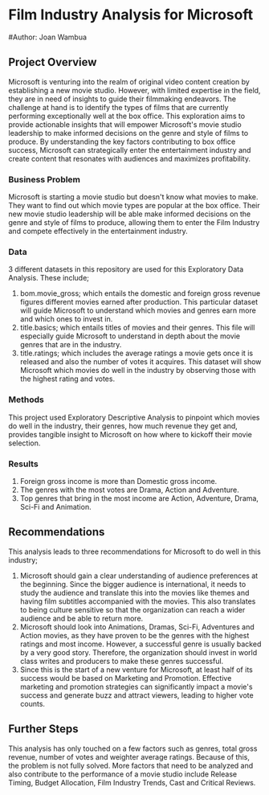 # Film Industry Analysis for Microsoft

#Author: Joan Wambua

## Project Overview

Microsoft is venturing into the realm of original video content creation by establishing a new movie studio. However, with limited expertise in the field, they are in need of insights to guide their filmmaking endeavors. The challenge at hand is to identify the types of films that are currently performing exceptionally well at the box office. This exploration aims to provide actionable insights that will empower Microsoft's movie studio leadership to make informed decisions on the genre and style of films to produce. By understanding the key factors contributing to box office success, Microsoft can strategically enter the entertainment industry and create content that resonates with audiences and maximizes profitability.

### Business Problem

Microsoft is starting a movie studio but doesn't know what movies to make. They want to find out which movie types are popular at the box office. Their new movie studio leadership will be able make informed decisions on the genre and style of films to produce, allowing them to enter the Film Industry and compete effectively in the entertainment industry.

### Data

3 different datasets in this repository are used for this Exploratory Data Analysis. These include;

1. bom.movie_gross; which entails the domestic and foreign gross revenue figures different movies earned after production. This particular dataset will guide Microsoft to understand which movies and genres earn more and which ones to invest in.
2. title.basics; which entails titles of movies and their genres. This file will especially guide Microsoft to understand in depth about the movie genres that are in the industry.
3. title.ratings; which includes the average ratings a movie gets once it is released and also the number of votes it acquires. This dataset will show Microsoft which movies do well in the industry by observing those with the highest rating and votes.

### Methods

This project used Exploratory Descriptive Analysis to pinpoint which movies do well in the industry, their genres, how much revenue they get and, provides tangible insight to Microsoft on how where to kickoff their movie selection.

### Results
1. Foreign gross income is more than Domestic gross income.
2. The genres with the most votes are Drama, Action and Adventure.
3. Top genres that bring in the most income are Action, Adventure, Drama, Sci-Fi and Animation.

## Recommendations
This analysis leads to three recommendations for Microsoft to do well in this industry;
1. Microsoft should gain a clear understanding of audience preferences at the beginning. Since the bigger audience is international, it needs to study the audience and translate this into the movies like themes and having film subtitles accompanied with the movies. This also translates to being culture sensitive so that the organization can reach a wider audience and be able to return more.
2. Microsoft should look into Animations, Dramas, Sci-Fi, Adventures and Action movies, as they have proven to be the genres with the highest ratings and most income. However, a successful genre is usually backed by a very good story. Therefore, the organization should invest in world class writes and producers to make these genres successful.
3. Since this is the start of a new venture for Microsoft, at least half of its success would be based on Marketing and Promotion. Effective marketing and promotion strategies can significantly impact a movie's success and generate buzz and attract viewers, leading to higher vote counts.

## Further Steps
This analysis has only touched on a few factors such as genres, total gross revenue, number of votes and weighter average ratings. Because of this, the problem is not fully solved. More factors that need to be analyzed and also contribute to the performance of a movie studio include Release Timing, Budget Allocation, Film Industry Trends, Cast and Critical Reviews.
